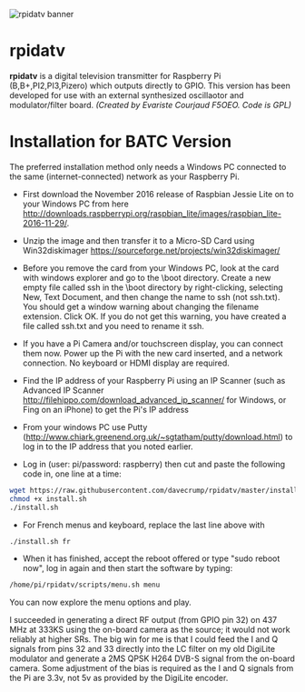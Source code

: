 ![rpidatv banner](/doc/img/spectreiq.jpg)
# rpidatv
**rpidatv** is a digital television transmitter for Raspberry Pi (B,B+,PI2,PI3,Pizero) which outputs directly to GPIO.  This version has been developed for use with an external synthesized oscillaotor and modulator/filter board. 
*(Created by Evariste Courjaud F5OEO. Code is GPL)*

# Installation for BATC Version

The preferred installation method only needs a Windows PC connected to the same (internet-connected) network as your Raspberry Pi.

- First download the November 2016 release of Raspbian Jessie Lite on to your Windows PC from here http://downloads.raspberrypi.org/raspbian_lite/images/raspbian_lite-2016-11-29/.  

- Unzip the image and then transfer it to a Micro-SD Card using Win32diskimager https://sourceforge.net/projects/win32diskimager/

- Before you remove the card from your Windows PC, look at the card with windows explorer and go to the \boot directory.  Create a new empty file called ssh in the \boot directory by right-clicking, selecting New, Text Document, and then change the name to ssh (not ssh.txt).  You should get a window warning about changing the filename extension.  Click OK.  If you do not get this warning, you have created a file called ssh.txt and you need to rename it ssh.

- If you have a Pi Camera and/or touchscreen display, you can connect them now.  Power up the Pi with the new card inserted, and a network connection.  No keyboard or HDMI display are required. 

- Find the IP address of your Raspberry Pi using an IP Scanner (such as Advanced IP Scanner http://filehippo.com/download_advanced_ip_scanner/ for Windows, or Fing on an iPhone) to get the Pi's IP address 

- From your windows PC use Putty (http://www.chiark.greenend.org.uk/~sgtatham/putty/download.html) to log in to the IP address that you noted earlier.

- Log in (user: pi/password: raspberry) then cut and paste the following code in, one line at a time:

```sh
wget https://raw.githubusercontent.com/davecrump/rpidatv/master/install.sh
chmod +x install.sh
./install.sh
```
- For French menus and keyboard, replace the last line above with 
```sh
./install.sh fr
```

- When it has finished, accept the reboot offered or type "sudo reboot now", log in again and then start the software by typing:

```sh
/home/pi/rpidatv/scripts/menu.sh menu
```

You can now explore the menu options and play.

I succeeded in generating a direct RF output (from GPIO pin 32) on 437 MHz at 333KS using the on-board camera as the source; it would not work reliably at higher SRs.  The big win for me is that I could feed the I and Q signals from pins 32 and 33 directly into the LC filter on my old DigiLite modulator and generate a 2MS QPSK H264 DVB-S signal from the on-board camera.  Some adjustment of the bias is required as the I and Q signals from the Pi are 3.3v, not 5v as provided by the DigiLite encoder.
